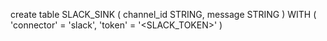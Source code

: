 create table SLACK_SINK (
    channel_id STRING,
    message STRING
) WITH (
    'connector' = 'slack',
    'token' = '<SLACK_TOKEN>'
)